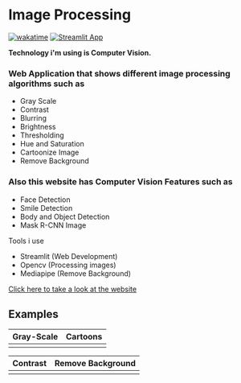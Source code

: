 # Image Processing

[![wakatime](https://wakatime.com/badge/user/a9d60328-874e-4664-8b60-f55e1b63defd/project/d69f2769-06cb-41e5-a13f-b16d74656f21.svg)](https://wakatime.com/badge/user/a9d60328-874e-4664-8b60-f55e1b63defd/project/d69f2769-06cb-41e5-a13f-b16d74656f21) [![Streamlit App](https://static.streamlit.io/badges/streamlit_badge_black_white.svg)](https://share.streamlit.io/lovelyoyrmia/image-processing/app.py)

****Technology i'm using is Computer Vision.****

 ### Web Application that shows different image processing algorithms such as
- Gray Scale
- Contrast
- Blurring
- Brightness
- Thresholding
- Hue and Saturation
- Cartoonize Image
- Remove Background

### Also this website has Computer Vision Features such as
- Face Detection
- Smile Detection
- Body and Object Detection
- Mask R-CNN Image

Tools i use

- Streamlit (Web Development)
- Opencv (Processing images)
- Mediapipe (Remove Background)

[Click here to take a look at the website](https://share.streamlit.io/lovelyoyrmia/image-processing/app.py)

## Examples

|**Gray-Scale**           |  **Cartoons**|
|:-------------------------:|:-------------------------:|
<img src='assets/gray-scale.gif' alt=''>  |  <img src='assets/cartoons.gif' alt=''>|

|**Contrast**          |  **Remove Background**|
|:-------------------------:|:-------------------------:|
|<img src='assets/contrast.gif' alt=''>  |  <img src='assets/rm-bg.gif' alt=''>|
